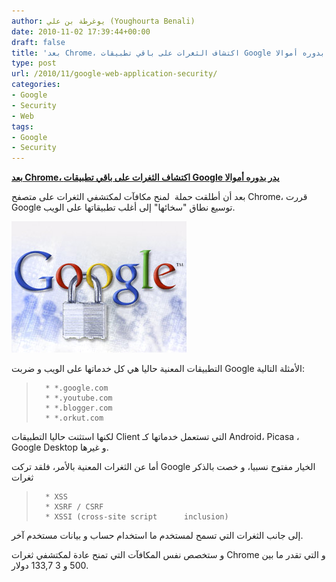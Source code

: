 ```yaml
---
author: يوغرطة بن علي (Youghourta Benali)
date: 2010-11-02 17:39:44+00:00
draft: false
title: 'بعد Chrome، اكتشاف الثغرات على باقي تطبيقات Google يدر بدوره أموالا '
type: post
url: /2010/11/google-web-application-security/
categories:
- Google
- Security
- Web
tags:
- Google
- Security
---
```


**[بعد Chrome، اكتشاف الثغرات على باقي تطبيقات Google يدر بدوره أموالا](https://www.it-scoop.com/2010/11/google-web-application-security)**


بعد أن أطلقت حملة  لمنح مكافآت لمكتشفي الثغرات على متصفح Chrome، قررت Google توسيع نطاق "سخائها" إلى أغلب تطبيقاتها على الويب.

[![](google-security.jpg)
](https://www.it-scoop.com/2010/11/google-web-application-security)

التطبيقات المعنية حاليا هي كل خدماتها على الويب و ضربت Google الأمثلة التالية:


<blockquote>

> 
> 
	  * *.google.com
	  * *.youtube.com
	  * *.blogger.com
	  * *.orkut.com

</blockquote>


لكنها استثنت حاليا التطبيقات Client التي تستعمل خدماتها كـ Android، Picasa ، Google Desktop و غيرها.

أما عن الثغرات المعنية بالأمر، فلقد تركت Google الخيار مفتوح نسبيا، و خصت بالذكر ثغرات


<blockquote>

> 
> 
	  * XSS
	  * XSRF / CSRF
	  * XSSI (cross-site script      inclusion)

</blockquote>


إلى جانب الثغرات التي تسمح لمستخدم ما استخدام حساب و بيانات مستخدم آخر.

و ستخصص نفس المكافآت التي تمنح عادة لمكتشفي ثغرات Chrome و التي تقدر ما بين 500 و 3 133,7 دولار.
